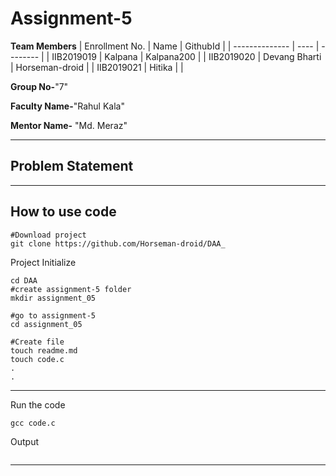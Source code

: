 # Assignment-5

**Team Members**
|   Enrollment No.  |   Name   | GithubId |
|   --------------  |   ----   | -------- |
|    IIB2019019  |   Kalpana | Kalpana200 | 
|    IIB2019020  |   Devang Bharti | Horseman-droid  |
|    IIB2019021  |   Hitika |  | 

**Group No-**"7"

**Faculty Name-**"Rahul Kala"

**Mentor Name-** "Md. Meraz"

---
## Problem Statement


---
## How to use code
```
#Download project
git clone https://github.com/Horseman-droid/DAA_ 
```
Project Initialize 
```
cd DAA
#create assignment-5 folder
mkdir assignment_05

#go to assignment-5
cd assignment_05

#Create file
touch readme.md
touch code.c
.
.
```
---

Run the code
```
gcc code.c
```
Output
```

```
---

